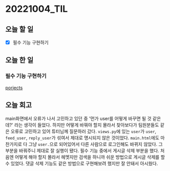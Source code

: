 # 20221004_TIL

## 오늘 할 일
- [X] 필수 기능 구현하기

## 오늘 한 일
### 필수 기능 구현하기
[porjects](/projects/teamproject/instaglorncoding)

## 오늘 회고
main화면에서 오류가 나서 고민하고 있던 중 '먼가 user를 어떻게 바꾸면 될 것 같은데?' 라는 생각이 들었다.
하지만 어떻게 바꿔야 할지 몰라서 찾아보다가 팀원분들도 같은 오류로 고민하고 있어 튜터님께 질문하러 갔다.
`views.py`에 있는 `user`가 `user`, `feed_user`, `reply_user`가 섞여서 제대로 명시되지 않은 것이었다.
`main.html`에도 마찬가지로 다 그냥 `user.`으로 되어있어서 다른 사람으로 로그인해도 바뀌지 않았다.
그 부분을 바꿔주니 제대로 잘 실행이 됐다.
필수 기능 중에서 게시글 삭제 부분을 했다.
처음엔 어떻게 해야 할지 몰라서 헤멧지만 검색을 하니까 쉬운 방법으로 게시글 삭제를 할 수 있었다.
댓글 삭제 기능도 같은 방법으로 구현해보려 했지만 잘 안돼서 아시웠다.

